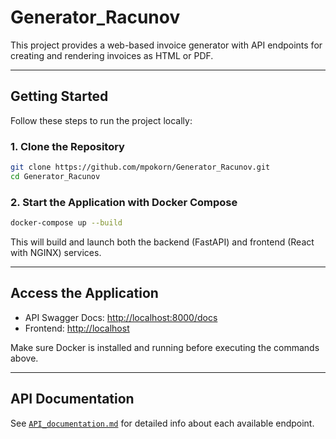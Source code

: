 # Generator_Racunov

This project provides a web-based invoice generator with API endpoints for creating and rendering invoices as HTML or PDF.

---

## Getting Started

Follow these steps to run the project locally:

### 1. Clone the Repository

```bash
git clone https://github.com/mpokorn/Generator_Racunov.git
cd Generator_Racunov
```

### 2. Start the Application with Docker Compose

```bash
docker-compose up --build
```

This will build and launch both the backend (FastAPI) and frontend (React with NGINX) services.

---

## Access the Application

- API Swagger Docs: [http://localhost:8000/docs](http://localhost:8000/docs)
- Frontend: [http://localhost](http://localhost)

Make sure Docker is installed and running before executing the commands above.

---

## API Documentation

See [`API_documentation.md`](API.md) for detailed info about each available endpoint.